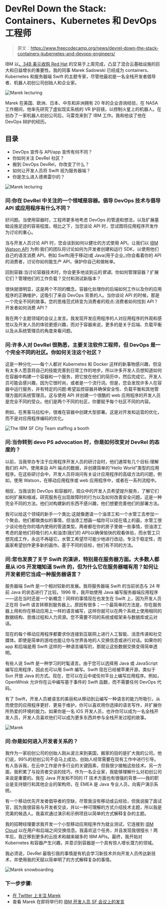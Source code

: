 # DevRel Down the Stack: Containers、Kubernetes 和 DevOps 工程师

> 原文：<https://www.freecodecamp.org/news/devrel-down-the-stack-containers-kubernetes-and-devops-engineers/>

IBM 以[、34B 美元收购 Red Hat](https://newsroom.ibm.com/2019-07-09-IBM-Closes-Landmark-Acquisition-of-Red-Hat-for-34-Billion-Defines-Open-Hybrid-Cloud-Future) 的交易于上周完成，凸显了混合云基础设施的巨大和日益增长的重要性。我的同事 Marek Sadowski 已经成为 containers、Kubernetes 和服务器端 Swift 的主题专家，尽管他最初是一名全栈开发者倡导者、机器人初创公司创始人和企业家。

![Marek lecturing](img/c7873f2975898795f3e4e55a17013d4e.png)

Marek 在美国、欧洲、日本、中东和非洲拥有 20 年的企业咨询经验，在 NASA 工作期间，他率先研究了虚拟现实系统的 VR 护目镜，以控制火星上的机器人。在创办了一家机器人初创公司后，马雷克来到了 IBM 工作。我和他谈了他在 DevOps 辩护的经历。

## 目录

*   DevOps 宣传与 API/app 宣传有何不同？
*   你如何关注 DevRel 社区？
*   搬到 DevOps DevRel，你改变了什么？
*   如何让开发人员将 Swift 视为服务器端？
*   你是怎么进入德弗雷尔的？

![Marek lecturing](img/1a8bdf74e643eaa15324ae4533cbb84e.png)

### 问:你在 DevRel 中关注的一个领域是容器。倡导 DevOps 技术与倡导 API 或应用程序有什么不同？

好问题。当使用容器时，工程师更多地考虑 DevOps 的管道和想法，以及扩展基础设施足迹的容易程度。相比之下，当您谈论 API 时，您试图将应用程序开发作为讨论的重心。

当与开发人员讨论 API 时，您会谈到如何以健壮的方式使用 API。让我们以 [IBM Watson API](https://ibm.biz/BdzKG5) 为例:我们的团队将讨论如何为开发者创建和运行 SDK，以使用他们自己的语言消费 API，例如 Swift(用于移动)或 Java(用于企业。)你会看着你的 API 的消费者，讨论你如何能生产 API，保护你自己和做帐单。

回到容器:当讨论容器技术时，你会更多地谈到云的*管道*。你如何管理容器？扩展它们？管理他们的工作负载？交付和测试新版本？

很快就很明显，这是两个不同的概念。容器化处理你的后端如何工作以及你的应用程序的正确维护，这吸引了来自 DevOps 背景的人。当你谈论 API 的时候，那是一个完全不同的故事。您的思维范式转变为消费者的观点:消费者如何找到 API？开发者如何消费 API？

我在两个主题领域的会议上发言。我发现开发应用程序的人对应用程序的外观和感觉以及开发人员的体验更感兴趣，而对于容器来说，更多的是关于后端、负载平衡以及从系统管理员的角度来看问题。

### 问:许多人对 DevRel 很熟悉，主要关注软件工程师，但 DevOps 是一个完全不同的社区。你如何关注这个社区？

这是一种分化——每个人都对 Kubernetes 和 Docker 这样的新事物感兴趣，但没有太多人愿意将自己的技能完善到日常工作的地步。所以许多开发人员想知道如何在容器中构建一个容器和一个服务，把它放在他们的简历中，然后完成它。开发人员可能会感兴趣，因为它很时尚，或者是一个流行词。但是，您会发现许多人在容器中运行服务，并有特定的问题:希望监控容器并确保安全性、负载平衡和其他管理方面的系统管理员。这与使用 API 并创建一个很酷的 web 应用程序的开发人员是完全不同的受众。他们是两个不同的社区，你要赋予每个社区不同的内容。

例如，在黑客马拉松中，很难在容器中创建大型部署。这是对开发和运营的优化，而不是对应用程序编码的优化。

![The IBM SF City Team staffing a booth](img/4f5878a4c4fd3aac2b8b64d64adb9e00.png)

### 问:当你转到 devo PS advocation 时，你是如何改变对 DevRel 的态度的？

以前，当我举办专注于应用程序开发人员的研讨会时，他们通常有几个目标:理解我们的 API，使用来自 API 端点的数据，并创建简单的“Hello World”类型的应用程序。在这些研讨会中，开发人员将询问有关设计应用程序的高级方法的问题，例如，使用 Watson，在移动应用程序或 web 应用程序中，或者在一系列流程中。

相反，当我谈到 DevOps 和容器时，观众中的开发人员希望提升服务，了解它们如何扩展和缩减，研究服务在出现故障时的行为以及如何改善安全问题。这是一种完全不同的方法。他们对构建新的东西不感兴趣，他们想要完善他们的部署方法。

我可以给这个领域的新手一个类比:这就像邀请一个油漆工和一个水管工去参加一个聚会。他们都做类似的事情，但油漆工想画一幅你可以挂在墙上的画，水管工很少谈论他在你的墙内使用的管道类型。两者都在你的房子里做一些事情，但油漆工考虑的是他们将吸引的人和油漆(我们的 API)以确保愉快的观看体验，而水管工只想完成工作，永远不再碰它。水管工希望尽可能少地进行改动，专注于稳定性，而画家希望创作更多新的画作。基于不同的目标，他们有不同的方法。

### 问:您也发表了关于 Swift 的演讲，特别是在服务器方面。大多数人都是从 iOS 开发端知道 Swift 的，但为什么它在服务器端有用？如何让开发者把它当成一种服务器语言？

服务器端 Swift 是一个相对较新的发展。我将服务器端 Swift 的当前状态与 24 年前 Java 的状态进行了比较。1996 年，我开始使用 Java 编写服务器端应用程序——这在当时还是一个新概念！同样的事情现在也发生在 Swift 上，因为开发人员正在将 Swift 语言转移到服务器上。原因有很多；一个最简单的方法是，你在服务器上用和你在移动应用上一样的语言编写，这样你就可以在两个系统上使用相同的数据结构、思维过程和人力资源。您不需要不同的系统或框架来与数据库或云对话。

现在的每个移动应用程序都要求你连接到互联网上进行人工智能、消息传递和社交媒体。即使是简单的游戏也能让你与世界各地的人交换信息或进行对话。如果你的 app 和后端是用 Swift 这样的一种语言编写的，那就让这些数据交换变得简单透明。

有些人说 Swift 是一种学习的时髦语言。由于您可以选择用 Java 或 JavaScript 编写应用程序，因此也可以用 Swift 编写。Swift 现在已经被苹果开源，类似于 Sun 开放 Java 的方式。现在，您可以在云中或任何平台上编写应用程序。例如，OpenWhisk 允许你在云中编写基于事件的 Swift 函数，而不需要任何 DevOps 代码。

有了 Swift，开发人员被语言的美丽和从移动到云编写一种语言的能力所吸引，从而使您的应用程序更好、更易于维护。你可以喜欢用你选择的语言写作，并扩展你所热爱的环境的能力。如果你是一名 iOS 开发人员，也许你可以成为一名全栈开发人员，开发人员喜欢他们可以成为更多东西并参与全栈开发过程的故事。

![Marek](img/93aebcdefb3275e2508196d72111b6c4.png)

### 问:你是如何进入开发者关系的？

我作为一家初创公司的创始人刚从波兰来到美国，搬家的目的是扩大我的公司。他们说，99%的初创公司不会马上成功，创始人经常需要在现有工作中进行引导。有人告诉我，在云中工作是许多行业的关键因素，但我很少接触这些技术。另一方面，我积累了与投资者交谈的技巧，作为一名企业家，我能够理解什么对初创公司来说是重要的。我在 Java 开发和不同的 IT 技术方面也有很强的背景——我的职业是支持银行和其他企业的架构师，在 EMEA 是 Java 专业人员，向客户演示系统。

有一个移动优先开发者倡导者的空缺，尽管我没有移动或云经验，但我说服了面试官，因为我很容易与开发者交谈，并以一种可理解的方式介绍技术主题，所以我是完美的候选人。我喜欢通过演示和示例项目以简单的方式解释复杂的主题。

我的招聘经理要求我开发一个小型移动应用程序作为就业测试，它连接到 [IBM Cloud](https://ibm.biz/BdzKGU) 以在用户和后端之间交换信息。我喜欢这个任务，并且发现我很擅长！两年后，我迁移到更多的云技术和越来越多的 IBM APIs。最终，我开始对 Kubernetes 和容器产生兴趣，并意识到容器是一个具有惊人增长潜力的领域。

我必须说，DevRel 最吸引我的事情是有机会学习新技术并向开发人员传达新技术，并使用我的天赋以简单明了的方式解释复杂的事情。

![Marek snowboarding](img/c43ccff5ff15d5bad0c6e77982e15785.png)

### [](https://dev.to/drnugent/devrel-down-the-stack-containers-kubernetes-and-talking-to-devops-engineers-hm7#next-steps)下一步步骤:

*   [在 Twitter 上关注 Marek](https://twitter.com/blumareks)
*   查看 Marek 在即将举行的 [IBM 开发人员 SF 会议上的发言](https://www.meetup.com/IBM-Developer-SF-Bay-Area-Meetup)
